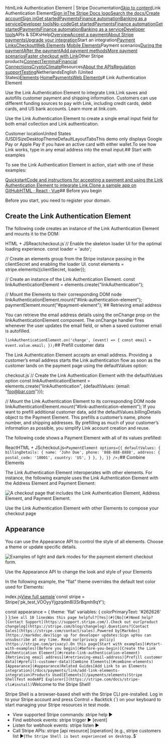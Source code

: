 htmlLink Authentication Element | Stripe Documentation[Skip to content](#main-content)Link Authentication Element[Sign in](https://dashboard.stripe.com/login?redirect=https%3A%2F%2Fdocs.stripe.com%2Fpayments%2Felements%2Flink-authentication-element)[The Stripe Docs logo](/)[Search the docs/](#)[Create account](https://dashboard.stripe.com/register)[Sign in](https://dashboard.stripe.com/login?redirect=https%3A%2F%2Fdocs.stripe.com%2Fpayments%2Felements%2Flink-authentication-element)[Get started](/get-started)[Payments](/payments)[Finance automation](/finance-automation)[Banking as a service](/financial-services)[Developer tools](/development)[No-code](/no-code)[Get started](/get-started)[Payments](/payments)[Finance automation](/finance-automation)[](#)[Get started](/get-started)[Payments](/payments)[Finance automation](/finance-automation)[Banking as a service](/financial-services)[Developer tools](/development)[](#)APIs & SDKsHelp[Overview](/docs/payments)[Accept a payment](#)[About Stripe payments](#)[Upgrade your integration](/docs/payments/upgrades)Start an integration[Payment Links](#)[Checkout](#)[Web Elements](#)
[Mobile Elements](#)Payment scenarios[During the payment](#)[After the payment](#)[Add payment methods](#)[More payment scenarios](#)[Faster checkout with Link](#)Other Stripe products[Connect](#)[Terminal](#)[Financial Connections](#)[Crypto](#)[Climate](#)Resources[About the APIs](#)[Regulation support](#)[Testing](/docs/testing)NetherlandsEnglish (United States)[](#)[](#)[Elements](/payments/elements)·[Home](/docs)[Payments](/docs/payments)[Web Elements](/docs/payments/elements)# Link Authentication Element

Use the Link Authentication Element to integrate Link.Link saves and autofills customer payment and shipping information. Customers can use different funding sources to pay with Link, including credit cards, debit cards, and US bank accounts. Learn more at link.com.

Use the Link Authentication Element to create a single email input field for both email collection and Link authentication.

Customer locationUnited States (USD)SizeDesktopThemeDefaultLayoutTabsThis demo only displays Google Pay or Apple Pay if you have an active card with either wallet.To see how Link works, type in any email address into the email input.## Start with examples

To see the Link Authentication Element in action, start with one of these examples:

[QuickstartCode and instructions for accepting a payment and using the Link Authentication Element to integrate Link.](/payments/quickstart)[Clone a sample app on GitHubHTML · React · Vue](https://github.com/stripe-samples/accept-a-payment)## Before you begin

Before you start, you need to register your domain.

## Create the Link Authentication Element

The following code creates an instance of the Link Authentication Element and mounts it to the DOM:

HTML + JSReactcheckout.js`// Enable the skeleton loader UI for the optimal loading experience.
const loader = 'auto';

// Create an elements group from the Stripe instance passing in the clientSecret and enabling the loader UI.
const elements = stripe.elements({clientSecret, loader});

// Create an instance of the Link Authentication Element.
const linkAuthenticationElement = elements.create("linkAuthentication");

// Mount the Elements to their corresponding DOM node
linkAuthenticationElement.mount("#link-authentication-element");
paymentElement.mount("#payment-element");`## Retrieving email address

You can retrieve the email address details using the onChange prop on the linkAuthenticationElement component. The onChange handler fires whenever the user updates the email field, or when a saved customer email is autofilled.

`linkAuthenticationElement.on('change', (event) => {
  const email = event.value.email;
});`## Prefill customer data

The Link Authentication Element accepts an email address. Providing a customer’s email address starts the Link authentication flow as soon as the customer lands on the payment page using the defaultValues option:

checkout.js`// Create the Link Authentication Element with the defaultValues option
const linkAuthenticationElement = elements.create("linkAuthentication", {defaultValues: {email: "foo@bar.com"}});

// Mount the Link Authentication Element to its corresponding DOM node
linkAuthenticationElement.mount("#link-authentication-element");`If you want to prefill additional customer data, add the defaultValues.billingDetails object to the Payment Element. This prefills a customer’s name, phone number, and shipping addresses. By prefilling as much of your customer’s information as possible, you simplify Link account creation and reuse.

The following code shows a Payment Element with all of its values prefilled:

ReactHTML + JScheckout.js`<PaymentElement
  options={{
    defaultValues: {
      billingDetails: {
        name: 'John Doe',
        phone: '888-888-8888',
        address: {
          postal_code: '10001',
          country: 'US',
        }
      },
    },
  }}
/>;`## Combine Elements

The Link Authentication Element interoperates with other elements. For instance, the following example uses the Link Authentication Element with the Address Element and Payment Element:

![A checkout page that includes the Link Authentication Element, Address Element, and Payment Element.](https://b.stripecdn.com/docs-statics-srv/assets/lae-with-ae-pe.b70e0386757f6061d9b27c7211794173.png)

Use the Link Authentication Element with other Elements to compose your checkout page

## Appearance

You can use the Appearance API to control the style of all elements. Choose a theme or update specific details.

![Examples of light and dark modes for the payment element checkout form.](https://b.stripecdn.com/docs-statics-srv/assets/appearance_example.e076cc750983bf552baf26c305e7fc90.png)

Use the Appearance API to change the look and style of your Elements

In the following example, the “flat” theme overrides the default text color used for Elements:

index.js[View full sample](https://github.com/stripe-samples/accept-a-payment/tree/main/payment-element)`const stripe = Stripe('pk_test_VOOyyYjgzqdm8I3SrBqmh9qY');

const appearance = {
  theme: 'flat'
  variables: { colorPrimaryText: '#262626' }
};`See all 10 linesWas this page helpful?[Yes](#)[No](#)Need help?[Contact Support](https://support.stripe.com/).Check out our[product changelog](https://stripe.com/blog/changelog).Questions?[Contact Sales](https://stripe.com/contact/sales).Powered by[Markdoc](https://markdoc.dev)Sign up for developer updates:Sign upYou can unsubscribe at any time. Read our[privacy policy](https://stripe.com/privacy).On this page[Start with examples](#start-with-examples)[Before you begin](#before-you-begin)[Create the Link Authentication Element](#create-link-authentication-element)[Retrieving email address](#retrieving-email-address)[Prefill customer data](#prefill-customer-data)[Combine Elements](#combine-elements)[Appearance](#appearance)Related Guides[Add Link to an Elements integration](/docs/payments/link/add-link-elements-integration)Products Used[Elements](/payments/elements)Stripe ShellTest modeAPI Explorer[](https://stripe.com/docs/stripe-cli#install)`Welcome to the Stripe Shell!

Stripe Shell is a browser-based shell with the Stripe CLI pre-installed. Log in to your
Stripe account and press Control + Backtick (`) on your keyboard to start managing your Stripe
resources in test mode.

- View supported Stripe commands: stripe help ▶️
- Find webhook events: stripe trigger ▶️ [event]
- Listen for webhook events: stripe listen ▶
- Call Stripe APIs: stripe [api resource] [operation] (e.g., stripe customers list ▶️)`The Stripe Shell is best experienced on desktop.`$`
